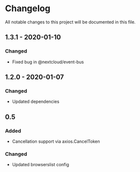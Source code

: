 # Changelog
All notable changes to this project will be documented in this file.

## 1.3.1 - 2020-01-10
### Changed
- Fixed bug in @nextcloud/event-bus

## 1.2.0 - 2020-01-07
### Changed
- Updated dependencies

## 0.5
### Added
- Cancellation support via axios.CancelToken
### Changed
- Updated browserslist config
